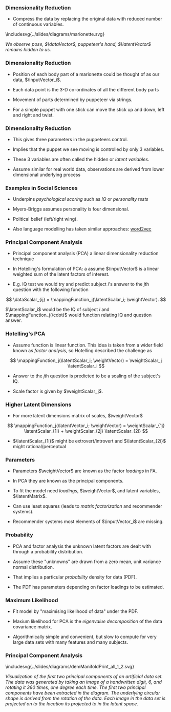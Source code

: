 ### Dimensionality Reduction

* Compress the data by replacing the original data with reduced number of continuous variables.

\includesvg{../slides/diagrams/marionette.svg}

*We observe pose, $\dataVector$, puppeteer's hand, $\latentVector$ remains hidden to us.*

### Dimensionality Reduction

* Position of each body part of a marionette could be thought of as our data, $\inputVector_i$.

* Each data point is the 3-D co-ordinates of all the different body parts 

* Movement of parts determined by puppeteer via strings.

* For a simple puppet with one stick can move the stick up and down, left and right and twist.

### Dimensionality Reduction

* This gives three parameters in the puppeteers control.

* Implies that the puppet we see moving is controlled by only 3 variables.

* These 3 variables are often called the hidden or *latent variables*. 

* Assume similar for real world data, observations are derived from lower dimensional underlying process

### Examples in Social Sciences

* Underpins *psychological scoring* such as *IQ* or *personality tests*

* Myers-Briggs assumes personality is four dimensional.

* Political belief (left/right wing).

* Also language modelling has taken similar approaches: [word2vec](https://arxiv.org/abs/1301.3781) 

### Principal Component Analysis

* Principal component analysis (PCA) a linear dimensionality reduction technique

* In Hotelling's formulation of PCA: a assume $\inputVector$ is a linear weighted sum of the latent factors of interest.

* E.g. IQ test we would try and predict subject $i$'s answer to the $j$th question with the following function

$$
\dataScalar_{ij} = \mappingFunction_j(\latentScalar_i; \weightVector).
$$

$\latentScalar_i$ would be the IQ of subject $i$ and $\mappingFunction_j(\cdot)$ would function relating IQ and question answer.

### Hotelling's PCA

* Assume function is linear function. This idea is taken from a wider field known as *factor analysis*, so Hotelling described the challenge as

$$
\mappingFunction_j(\latentScalar_i; \weightVector) = \weightScalar_j \latentScalar_i
$$

* Answer to the $j$th question is predicted to be a scaling of the subject's IQ.

* Scale factor is given by $\weightScalar_j$.

### Higher Latent Dimensions

* For more latent dimensions matrix of scales, $\weightVector$

$$
\mappingFunction_j(\latentVector_i; \weightVector) = \weightScalar_{1j} \latentScalar_{1i} + \weightScalar_{2j} \latentScalar_{2i}
$$

*  $\latentScalar_{1i}$ might be extrovert/introvert and $\latentScalar_{2i}$ might rational/perceptual


### Parameters

* Parameters $\weightVector$ are known as the factor *loadings* in FA.

* In PCA they are known as the principal components.

* To fit the model need *loadings*, $\weightVector$, and latent variables, $\latentMatrix$.

* Can use least squares (leads to *matrix factorization* and recommender systems).

* Recommender systems most elements of $\inputVector_i$ are missing.

### Probability

* PCA and factor analysis the unknown latent factors are dealt with through a probability distribution.

* Assume these "unknowns" are  drawn from a zero mean, unit variance normal distribution.

* That implies a particular *probability* density for data (PDF).

* The PDF has parameters depending on factor loadings to be estimated.


### Maximum Likelihood

* Fit model by "maximising likelihood of data" under the PDF.

* Maxium likelihood for  PCA is the *eigenvalue decomposition* of the data covariance matrix.

* Algorithmically simple and convenient, but slow to compute for very large data sets with many features and many subjects.

### Principal Component Analysis

\includesvg{../slides/diagrams/demManifoldPrint_all_1_2.svg}

*Visualization of the first two principal components of an artificial data set. The data was generated by taking an image of a handwritten digit, 6, and rotating it 360 times, one degree each time. The first two principal components have been extracted in the diagram. The underlying circular shape is derived from the rotation of the data. Each image in the data set is projected on to the location its projected to in the latent space.*
